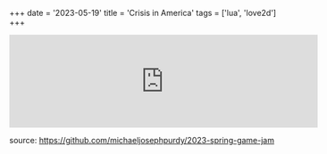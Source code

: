 +++
date = '2023-05-19'
title = 'Crisis in America'
tags = ['lua', 'love2d']
+++

<iframe frameborder="0" src="https://itch.io/embed/2076185" width="552" height="167"><a href="https://purdy.itch.io/2023-spring-game-jam">Crisis in America by mikepurdy</a></iframe>

source: https://github.com/michaeljosephpurdy/2023-spring-game-jam
